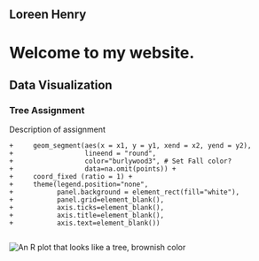 ## Loreen Henry

# Welcome to my website.
## Data Visualization
### <UT Dallas www.utdallas.edu>


### Tree Assignment

Description of assignment 
```
+     geom_segment(aes(x = x1, y = y1, xend = x2, yend = y2),
+                  lineend = "round",
+                  color="burlywood3", # Set Fall color?
+                  data=na.omit(points)) +
+     coord_fixed (ratio = 1) +
+     theme(legend.position="none",
+           panel.background = element_rect(fill="white"),
+           panel.grid=element_blank(),
+           axis.ticks=element_blank(),
+           axis.title=element_blank(),
+           axis.text=element_blank())


```
![An R plot that looks like a tree, brownish color](https://loreenhenry.github.io/Tree1.png "a tree")

